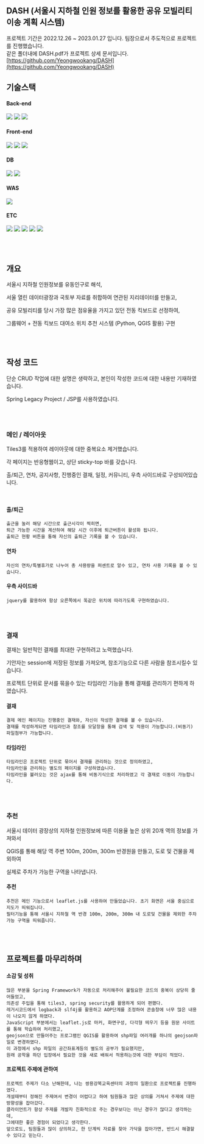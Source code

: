 
## DASH (서울시 지하철 인원 정보를 활용한 공유 모빌리티 이송 계획 시스템)

프로젝트 기간은 2022.12.26 ~ 2023.01.27 입니다. 팀장으로서 주도적으로 프로젝트를 진행했습니다.
<br> 같은 폴더내에 DASH.pdf가 프로젝트 상세 문서입니다.
<br>[https://github.com/Yeongwookang/DASH](https://github.com/Yeongwookang/DASH)

## 기술스택

#### Back-end
<img src="https://img.shields.io/badge/java-007396?style=for-the-badge&logo=java&logoColor=white"> <img src="https://img.shields.io/badge/spring-6DB33F?style=for-the-badge&logo=spring&logoColor=white"> <img src="https://img.shields.io/badge/python-3776AB?style=for-the-badge&logo=python&logoColor=white"> 

#### Front-end
<img src="https://img.shields.io/badge/javascript-F7DF1E?style=for-the-badge&logo=javascript&logoColor=black"> <img src="https://img.shields.io/badge/jquery-0769AD?style=for-the-badge&logo=jquery&logoColor=white"> <img src="https://img.shields.io/badge/jquery-0769AD?style=for-the-badge&logo=jquery&logoColor=white">

#### DB
<img src="https://img.shields.io/badge/oracle-F80000?style=for-the-badge&logo=oracle&logoColor=white"> <img src="https://img.shields.io/badge/mongoDB-47A248?style=for-the-badge&logo=MongoDB&logoColor=white">

#### WAS
<img src="https://img.shields.io/badge/apache tomcat-F8DC75?style=for-the-badge&logo=apachetomcat&logoColor=white">

#### ETC
<img src="https://img.shields.io/badge/git-F05032?style=for-the-badge&logo=git&logoColor=white"> <img src="https://img.shields.io/badge/html5-E34F26?style=for-the-badge&logo=html5&logoColor=white"> <img src="https://img.shields.io/badge/css-1572B6?style=for-the-badge&logo=css3&logoColor=white"> <img src="https://img.shields.io/badge/bootstrap-7952B3?style=for-the-badge&logo=bootstrap&logoColor=white"> <img src="https://img.shields.io/badge/fontawesome-339AF0?style=for-the-badge&logo=fontawesome&logoColor=white">


<br>
<br>

## 개요
서울시 지하철 인원정보를 유동인구로 해석, 

서울 열린 데이터광장과 국토부 자료를 취합하여 연관된 지리데이터를 만들고,

공유 모빌리티를 당시 가장 많은 점유율을 가지고 있던 전동 킥보드로 선정하여,

그룹웨어 + 전동 킥보드 대여소 위치 추천 시스템 (Python, QGIS 활용) 구현

<br>
<br>

## 작성 코드

단순 CRUD 작업에 대한 설명은 생략하고, 본인이 작성한 코드에 대한 내용만 기재하였습니다.

Spring Legacy Project / JSP를 사용하였습니다.

<br>
<br>

### 메인 / 레이아웃

Tiles3를 적용하여 레이아웃에 대한 중복요소 제거했습니다. 

각 페이지는 반응형웹이고, 상단 sticky-top 바를 갖습니다.

출/퇴근, 연차, 공지사항, 진행중인 결재, 일정, 커뮤니티, 우측 사이드바로 구성되어있습니다.

<br>

#### 출/퇴근
    출근을 눌러 해당 시간으로 출근시각이 찍히면, 
    퇴근 가능한 시간을 계산하여 해당 시간 이후에 퇴근버튼이 활성화 됩니다.
    출퇴근 현황 버튼을 통해 자신의 출퇴근 기록을 볼 수 있습니다.
    
#### 연차
    자신의 연차/특별휴가로 나누어 총 사용량을 퍼센트로 알수 있고, 연차 사용 기록을 볼 수 있습니다.
    
#### 우측 사이드바
    jquery를 활용하여 항상 오른쪽에서 똑같은 위치에 따라가도록 구현하였습니다.

<br>
<br>

### 결재
결재는 일반적인 결재를 최대한 구현하려고 노력했습니다.

기안자는 session에 저장된 정보를 가져오며, 참조기능으로 다른 사람을 참조시킬수 있습니다.

프로젝트 단위로 문서를 묶을수 있는 타임라인 기능을 통해 결재를 관리하기 편하게 하였습니다.
<br>

#### 결재
    결제 메인 페이지는 진행중인 결재와, 자신이 작성한 결재를 볼 수 있습니다.
    결재를 작성하게되면 타임라인과 참조를 모달창을 통해 검색 및 적용이 가능합니다.(비동기)
    파일첨부가 가능합니다.
    
#### 타임라인
    타임라인은 프로젝트 단위로 묶어서 결재를 관리하는 것으로 정의하였고, 
    타임라인을 관리하는 별도의 페이지를 구성하였습니다.
    타임라인을 불러오는 것은 ajax를 통해 비동기식으로 처리하였고 각 결재로 이동이 가능합니다.

<br>
<br>

### 추천
서울시 데이터 광장상의 지하철 인원정보에 따른 이용율 높은 상위 20개 역의 정보를 가져와서 

QGIS를 통해 해당 역 주변 100m, 200m, 300m 반경원을 만들고, 도로 및 건물을 제외하여 

실제로 주차가 가능한 구역을 나타냅니다.
<br>

#### 추천
    추천은 메인 기능으로서 leaflet.js를 사용하여 만들었습니다. 초기 화면은 서울 중심으로 지도가 띄워집니다.
    필터기능을 통해 서울시 지하철 역 반경 100m, 200m, 300m 내 도로및 건물을 제외한 주차가능 구역을 띄워줍니다.

<br>
<br>

## 프로젝트를 마무리하며

#### 소감 및 성취

    많은 부분을 Spring Framework가 자동으로 처리해주어 불필요한 코드의 중복이 상당히 줄어들었고, 
    의존성 주입을 통해 tiles3, spring security를 활용하게 되어 편했다.
    레거시코드에서 logback과 slf4j를 활용하고 AOP단계를 조정하여 콘솔창에 너무 많은 내용이 나오지 않게 하였다.
    JavaScript 부분에서는 leaflet.js로 마커, 화면구성, 다각형 띄우기 등을 원문 사이트를 통해 학습하여 처리했고,
    geojson으로 만들어주는 프로그램인 QGIS를 활용하여 shp파일 여러개를 하나의 geojson파일로 변경하였다.
    이 과정에서 shp 파일의 공간좌표계등의 별도의 공부가 필요했지만, 
    원래 공학을 하던 입장에서 필요한 것을 새로 배워서 적용하는것에 대한 부담이 적었다.

#### 프로젝트 주제에 관하여
    프로젝트 주제가 다소 난해한데, 나는 쌍용강북교육센터의 과정의 일환으로 프로젝트를 진행하였다. 
    개설때부터 정해진 주제여서 변경이 어렵다고 하여 팀원들과 많은 상의를 거쳐서 주제에 대한 방향성을 잡아갔다.
    클라이언트가 항상 주제를 개발자 친화적으로 주는 경우보다는 아닌 경우가 많다고 생각하는데,
    그에대한 좋은 경험이 되었다고 생각한다. 
    앞으로도, 팀원들과 많이 상의하고, 한 단계씩 자료를 찾아 가닥을 잡아가면, 반드시 해결할 수 있다고 믿는다.

